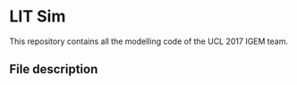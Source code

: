# LIT Sim

This repository contains all the modelling code of the UCL 2017 IGEM team.

## File description